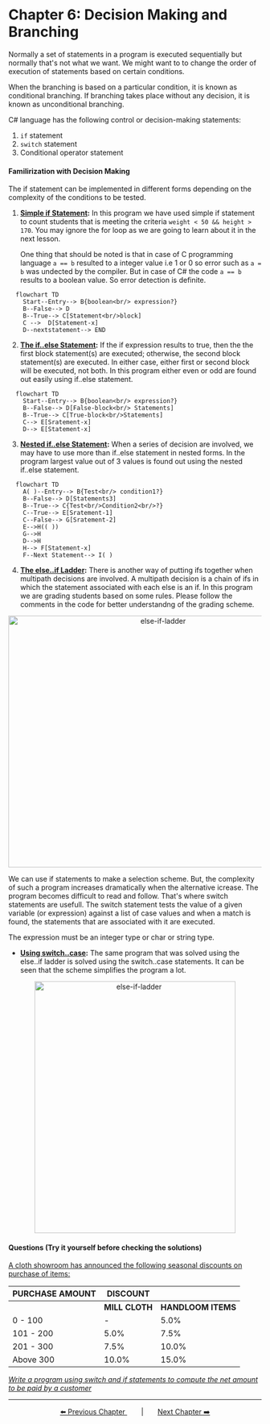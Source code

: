# Chapter 6: Decision Making and Branching

Normally a set of statements in a program is executed sequentially but normally that's not what we want. We might want to to change the order of execution of statements based on certain conditions.

When the branching is based on a particular condition, it is known as conditional branching. If branching takes place without any decision, it is known as unconditional branching.

C# language has the following control or decision-making statements:
1. `if` statement
2. `switch` statement
3. Conditional operator statement

#### **Familirization with Decision Making**
The if statement can be implemented in different forms depending on the complexity of the conditions to be tested.
1. **[Simple if Statement](./Practice/Program1.cs):** In this program we have used simple if statement to count students that is meeting the criteria `weight < 50 && height > 170`. You may ignore the for loop as we are going to learn about it in the next lesson.

   One thing that should be noted is that in case of C programming language `a == b` resulted to a integer value i.e 1 or 0 so error such as `a = b` was undected by the compiler. But in case of C# the code `a == b` results to a boolean value. So error detection is definite.

   <!--TODO: Add flowchart -->

```mermaid
  flowchart TD
    Start--Entry--> B{boolean<br/> expression?}
    B--False--> D
    B--True--> C[Statement<br/>block]
    C -->  D[Statement-x]
    D--nextstatement--> END
```

2. **[The if..else Statement](./Practice/Program2.cs):** If the if expression results to true, then the the first block statement(s) are executed; otherwise, the second block statement(s) are executed. In either case, either first or second block will be executed, not both. In this program either even or odd are found out easily using if..else statement.

<!--TODO: Add flowchart -->

```mermaid
  flowchart TD
    Start--Entry--> B{boolean<br/> expression?}
    B--False--> D[False-block<br/> Statements]
    B--True--> C[True-block<br/>Statements]
    C--> E[Sratement-x]
    D--> E[Statement-x]
```

3. **[Nested if..else Statement](./Practice/Program3.cs):** When a series of decision are involved, we may have to use more than if..else statement in nested forms. In the program largest value out of 3 values is found out using the nested if..else statement.

<!--TODO: Add flowchart -->
```mermaid
  flowchart TD
    A( )--Entry--> B{Test<br/> condition1?}
    B--False--> D[Statements3]
    B--True--> C{Test<br/>Condition2<br/>?}
    C--True--> E[Sratement-1]
    C--False--> G[Sratement-2]
    E-->H(( ))
    G-->H
    D-->H
    H--> F[Statement-x]
    F--Next Statement--> I( )
```

4. **[The else..if Ladder](./Practice/Program4.cs):** There is another way of putting ifs together when multipath decisions are involved. A multipath decision is a chain of ifs in which the statement associated with each else is an if. In this program we are grading students based on some rules. Please follow the comments in the code for better understandng of the grading scheme.

<!--TODO: Add flowchart -->
<p align="center">
  <img width="600px" height="500px" src="https://www.codesansar.com/storage/app/media/c-programming/if-else-if-statement.png" alt="else-if-ladder">
</p>

We can use if statements to make a selection scheme. But, the complexity of such a program increases dramatically when the alternative icrease. The program becomes difficult to read and follow. That's where switch statements are usefull. The switch statement tests the value of a given variable (or expression) against a list of case values and when a match is found, the statements that are associated with it are executed.

The expression must be an integer type or char or string type.
- **[Using switch..case](./Practice/Program5.cs):** The same program that was solved using the else..if ladder is solved using the switch..case statements. It can be seen that the scheme simplifies the program a lot.

  <!--TODO: Add flowchart -->
<p align="center">
  <img width="400px" height="500px" src="https://uploads-ssl.webflow.com/6184b461a39ff1011f8c0582/624bffae64d6b60b5e49105e_Switch%20Case%20Flowchart.png" alt="else-if-ladder">
</p>

#### **Questions (Try it yourself before checking the solutions)**
<!--TODO Add Question no 6.9 here -->
 [A cloth showroom has announced the following seasonal discounts on purchase of items:](./Exercise/6_9.cs)

| **PURCHASE AMOUNT** | **DISCOUNT**   |                |
|-----------------|------------|----------------|
|                 |**MILL CLOTH** | **HANDLOOM ITEMS** |
| 0 - 100         | -          | 5.0%           |
| 101 - 200       | 5.0%       | 7.5%           |
| 201 - 300       | 7.5%       | 10.0%          |
| Above 300       | 10.0%      | 15.0%          |

  [*Write a program using switch and if statements to compute the net amount to be paid by a customer*](./Exercise/6_9.cs)

---
<p align="center"><a href="../Chapter_4/">⬅️ Previous Chapter </a>&emsp;&emsp;|&emsp;&emsp;<a  href="../Chapter_7/">Next Chapter ➡️</a></p>